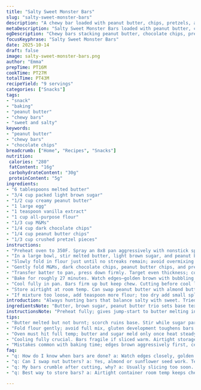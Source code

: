 ```yaml
---
title: "Salty Sweet Monster Bars"
slug: "salty-sweet-monster-bars"
description: "A chewy bar loaded with peanut butter, chips, pretzels, and candies for a salty-sweet crunch. Uses slightly less butter and more peanut butter for improved texture. Bakes around 27 minutes until golden edged with gooey center. Visual and tactile cues over strict timing. Ingredients swapped semi-sweet for dark chocolate chips, punchier flavor. Includes tips for substitutions, moisture control, and baking pitfalls."
metaDescription: "Salty Sweet Monster Bars loaded with peanut butter, chips, pretzels for chewy, crunchy bites. Watch edges brown, center jiggle; patience key to bars that hold shape."
ogDescription: "Chewy bars stacking peanut butter, chocolate chips, pretzels. Golden edges and gooey center. Mix hands, watch texture, swap nut butters for twists."
focusKeyphrase: "Salty Sweet Monster Bars"
date: 2025-10-14
draft: false
image: salty-sweet-monster-bars.png
author: "Emma"
prepTime: PT16M
cookTime: PT27M
totalTime: PT43M
recipeYield: "9 servings"
categories: ["Snacks"]
tags:
- "snack"
- "baking"
- "peanut butter"
- "chewy bars"
- "sweet and salty"
keywords:
- "peanut butter"
- "chewy bars"
- "chocolate chips"
breadcrumb: ["Home", "Recipes", "Snacks"]
nutrition: 
 calories: "280"
 fatContent: "16g"
 carbohydrateContent: "30g"
 proteinContent: "5g"
ingredients:
- "6 tablespoons melted butter"
- "3/4 cup packed light brown sugar"
- "1/2 cup creamy peanut butter"
- "1 large egg"
- "1 teaspoon vanilla extract"
- "1 cup all-purpose flour"
- "1/3 cup M&Ms"
- "1/4 cup dark chocolate chips"
- "1/4 cup peanut butter chips"
- "1/3 cup crushed pretzel pieces"
instructions:
- "Preheat oven to 350F. Spray an 8x8 pan aggressively with nonstick spray; line with parchment for easy release."
- "In a large bowl, stir melted butter, light brown sugar, and peanut butter until the sugar starts melting. Add egg and vanilla. Mix until homogenous."
- "Slowly fold in flour just until no streaks remain; avoid overmixing or risk tough bars."
- "Gently fold M&Ms, dark chocolate chips, peanut butter chips, and pretzels, distributing evenly but carefully."
- "Transfer batter to pan, press down firmly. Target even thickness; compacting helps bars hold shape but not mashed."
- "Bake for roughly 27 minutes. Watch edges—golden brown with bubbling scent of peanut butter rising. Dough remains a bit soft and yielding in center."
- "Cool fully in pan. Bars firm up but keep chew. Cutting before cool leads to crumbling."
- "Store airtight at room temp. Can swap peanut butter with almond butter or sunflower seed butter for allergen-free twist."
- "If mixture too loose, add teaspoon more flour; too dry add small splash milk or egg white to bind."
introduction: "Always hunting bars that balance salty with sweet. Tried many combos; nuts, chips, pretzels—chaos in the best way. Peanut butter? Non-negotiable for texture and richness. Brown sugar gives moisture, so bars stay chewy, not like old leather. Baking times lie. The center should jiggle slightly, edges golden like fall leaves. Smell of melting chocolate and toasty butter fills kitchen. The crunch of pretzels breaks the chew. Candy bits sink, but not drown. Tried swapping semi-sweet for dark chocolate to cut overly sweet—upgrade, hands down. Tried almond butter, too, interesting bite, but peanut butter’s warmth wins. Learned patience cooling key or bars crumble to tragic crumbs. This one’s for snackers who like a punch, surprise crunch every bite. Not just dessert, a fix when sweet tooth and salty craving collide."
ingredientsNote: "Butter, brown sugar, peanut butter trio sets base texture and flavor. Melt butter to speed mixing, but not scorch—burnt butter, instant off note. Brown sugar better than white here; adds moisture with molasses depth and chewiness. Not too much peanut butter—too much makes dough slippery, impedes baking properly. Egg binds, especially with mix-ins, but don’t overbeat or bars toughen. Vanilla extract isn’t just for smell; masks any oily notes from peanut butter. Flour arrests chew, handling flour quantity important; less means gooey mess, more means draggy chew. M&Ms, chocolate chips, peanut butter chips layer sweet complexity. Dark chocolate chips swap for semi-sweet cut high sugar level, better contrast with salted pretzels. Pretzels pressed but not pulverized; in chunks for real crunch—can swap with crushed salty nuts if preference. Can swap almond or sunflower seed butter for allergy-friendly. If dough feels dry, small milk splash fixes; if sticky, dust flour but cautiously."
instructionsNote: "Preheat fully; gives jump-start to butter melting in batter, crucial for even spread. Lining pan with parchment or foil is a lifesaver on cleanup and prevents sticking—no prize tearing. Mixing order matters. Butter, sugar, peanut butter meld first so sugar partially dissolves creating smooth blend, no gritty bits. Folding flour gently prevents gluten development, keeps bars tender. Overmix and you get a brick. Candy chips go last; fold so colors and chunks stay intact, intact bites of sweetness and salt in every forkful. Press batter firmly but don’t mash; even thickness ensures even bake without burning edges or undercooked center. Bake until sides golden and slightly cracked; center should still blob slightly when nudged. Toothpick test lies here; gooey inside desired. Remove early rather than late, bars set during cooling. Allow full room temp cool or refrigerated solidify bars for easier slicing. Storage airtight to maintain chew, refrigeration dries bars out. Lessons learned—failing at first led to overbaked, dry tasteless chunks. Trust smell, look, and feel over numbers. A hit or miss bars but when right, unforgettable."
tips:
- "Butter melted but not burnt; scorch ruins base. Stir while sugar partially dissolves; gritty ruins chew. Brown sugar adds moisture but too much drags texture down. Peanut butter loosely measured; too much makes dough slip, bars fail to hold shape."
- "Fold flour gently; avoid full mix, gluten development toughens bars. Folding last ingredients sparingly keeps candy chunks distinct. Pretzels chunked, not pulverized; crunch comes from uneven bits which swell slightly during bake. Compaction important; firm press but no mash or bars crumble later."
- "Oven must hit full temp; butter and sugar meld only once heat steady. Bake time flexible, watch for golden edges and rise of peanut butter scent. Center jiggly, almost soft to touch means done. Toothpick test misleading here; gooey interior is right not underdone."
- "Cooling fully crucial. Bars fragile if sliced warm. Airtight storage stops chew drying. Refrigeration tightens bars but risks drying. Adding splashes milk or egg white rescues dry dough; flour dusts tacky. Almond or sunflower seed butter swap easily; flavor twists but impact binding slightly apparent."
- "Mistakes common with baking time; edges brown aggressively first, center stays soft. Smell signals; peanut butter aroma peaks late baking. Candy chips can melt slightly, color stays with proper folding. Use parchment rather than spray alone; cleanup easier and bars release clean. Patience with cooling prevents crumbles."
faq:
- "q: How do I know when bars are done? a: Watch edges closely, golden brown signals. Center looks soft but yields slight jiggle. Toothpick can’t judge gooey middle. Smell peanut butter rising, subtle but real tip-off."
- "q: Can I swap nut butters? a: Yes, almond or sunflower seed work. Texture changes slight; dough less sticky sometimes. Flavor shifts noticeably but bars keep chew. Adjust moisture if dough feels off; milk or flour helps rebalance."
- "q: My bars crumble after cutting, why? a: Usually slicing too soon. Bars still cooling hold shape better. Overbaking dries interior, watch edges not just timer. Firm pressing before bake keeps bars tight. Avoid overmixing flour, tough bars crumble too."
- "q: Best way to store bars? a: Airtight container room temp keeps chew well few days. Refrigerate for longer but leads to drying edges. Freeze for up to month; thaw slowly room temp. Paper towel layer inside container can help absorb excess moisture."

---
```

